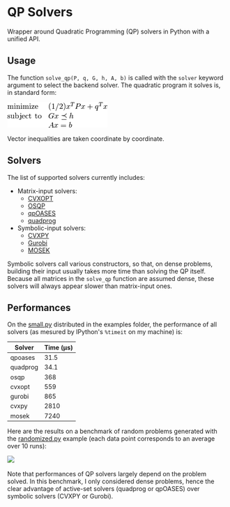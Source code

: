 # QP Solvers

Wrapper around Quadratic Programming (QP) solvers in Python with a unified API.

## Usage

The function ``solve_qp(P, q, G, h, A, b)`` is called with the ``solver``
keyword argument to select the backend solver. The quadratic program it solves
is, in standard form:

<img src=".qp.png">

Vector inequalities are taken coordinate by coordinate.

## Solvers

The list of supported solvers currently includes:

- Matrix-input solvers:
    - [CVXOPT](http://cvxopt.org/)
    - [OSQP](https://github.com/oxfordcontrol/osqp)
    - [qpOASES](https://projects.coin-or.org/qpOASES)
    - [quadprog](https://pypi.python.org/pypi/quadprog/)
- Symbolic-input solvers:
    - [CVXPY](http://www.cvxpy.org/)
    - [Gurobi](https://www.gurobi.com/)
    - [MOSEK](https://mosek.com/)

Symbolic solvers call various constructors, so that, on dense problems,
building their input usually takes more time than solving the QP itself.
Because all matrices in the ``solve_qp`` function are assumed dense, these
solvers will always appear slower than matrix-input ones.

## Performances

On the [small.py](examples/small.py) distributed in the examples folder, the
performance of all solvers (as mesured by IPython's ``%timeit`` on my machine)
is:

| Solver   | Time (µs) |
| -------- | ----------|
| qpoases  | 31.5      |
| quadprog | 34.1      |
| osqp     | 368       |
| cvxopt   | 559       |
| gurobi   | 865       |
| cvxpy    | 2810      |
| mosek    | 7240      |

Here are the results on a benchmark of random problems generated with the
[randomized.py](examples/randomized.py) example (each data point corresponds to
an average over 10 runs):

<img src="https://scaron.info/images/qp-benchmark.png">

Note that performances of QP solvers largely depend on the problem solved. In
this benchmark, I only considered dense problems, hence the clear advantage of
active-set solvers (quadprog or qpOASES) over symbolic solvers (CVXPY or
Gurobi).

